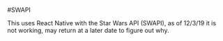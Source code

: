 #SWAPI

This uses React Native with the Star Wars API (SWAPI), as of 12/3/19 it is not working, may return at a later date to figure out why.
